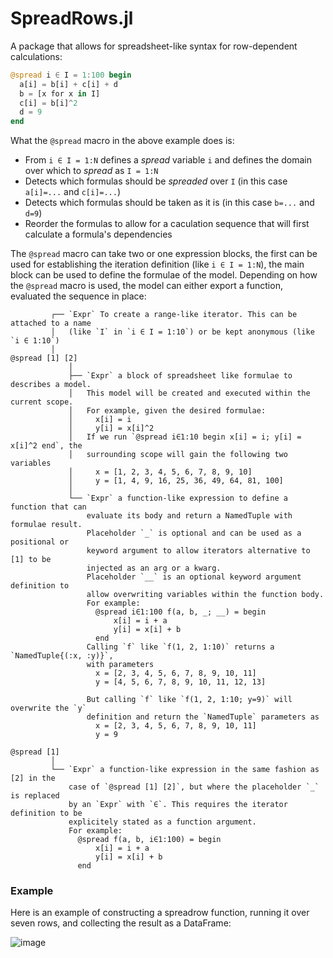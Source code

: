 # SpreadRows.jl

A package that allows for spreadsheet-like syntax for row-dependent calculations:

```julia
@spread i ∈ I = 1:100 begin
  a[i] = b[i] + c[i] + d
  b = [x for x in I]
  c[i] = b[i]^2
  d = 9
end
```

What the `@spread` macro in the above example does is:
  - From `i ∈ I = 1:N` defines a _spread_ variable `i` and defines the domain over which to _spread_ as `I = 1:N`
  - Detects which formulas should be _spreaded_ over `I` (in this case `a[i]=...` and `c[i]=...`)
  - Detects which formulas should be taken as it is (in this case `b=...` and `d=9`)
  - Reorder the formulas to allow for a caculation sequence that will first calculate a formula's dependencies

The `@spread` macro can take two or one expression blocks, the first can be used for establishing the iteration definition (like `i ∈ I = 1:N`), the main block can be used to define the formulae of the model. Depending on how the `@spread` macro is used, the model can either export a function, evaluated the sequence in place:
```
         ┌── `Expr` To create a range-like iterator. This can be attached to a name
         │   (like `I` in `i ∈ I = 1:10`) or be kept anonymous (like `i ∈ 1:10`)
         │   
@spread [1] [2]
             │   
             ├── `Expr` a block of spreadsheet like formulae to describes a model.
             │   This model will be created and executed within the current scope.
             │   For example, given the desired formulae:
             │     x[i] = i
             │     y[i] = x[i]^2
             │   If we run `@spread i∈1:10 begin x[i] = i; y[i] = x[i]^2 end`, the
             │   surrounding scope will gain the following two variables
             │     x = [1, 2, 3, 4, 5, 6, 7, 8, 9, 10]
             │     y = [1, 4, 9, 16, 25, 36, 49, 64, 81, 100]
             │
             └── `Expr` a function-like expression to define a function that can 
                 evaluate its body and return a NamedTuple with formulae result.
                 Placeholder `_` is optional and can be used as a positional or 
                 keyword argument to allow iterators alternative to [1] to be 
                 injected as an arg or a kwarg.
                 Placeholder `__` is an optional keyword argument definition to
                 allow overwriting variables within the function body.
                 For example:
                   @spread i∈1:100 f(a, b, _; __) = begin
                       x[i] = i + a
                       y[i] = x[i] + b
                   end
                 Calling `f` like `f(1, 2, 1:10)` returns a `NamedTuple{(:x, :y)}`,
                 with parameters
                   x = [2, 3, 4, 5, 6, 7, 8, 9, 10, 11]
                   y = [4, 5, 6, 7, 8, 9, 10, 11, 12, 13]
                   
                 But calling `f` like `f(1, 2, 1:10; y=9)` will overwrite the `y` 
                 definition and return the `NamedTuple` parameters as
                   x = [2, 3, 4, 5, 6, 7, 8, 9, 10, 11]
                   y = 9
```

```
@spread [1]
         │   
         └── `Expr` a function-like expression in the same fashion as [2] in the
             case of `@spread [1] [2]`, but where the placeholder `_` is replaced
             by an `Expr` with `∈`. This requires the iterator definition to be
             explicitely stated as a function argument.
             For example:
               @spread f(a, b, i∈1:100) = begin
                   x[i] = i + a
                   y[i] = x[i] + b
               end
```

### Example
Here is an example of constructing a spreadrow function, running it over seven rows, and collecting the result as a DataFrame:

![image](https://user-images.githubusercontent.com/4103775/136757132-36952373-264b-43c4-912f-cb861c6c21a6.png)

